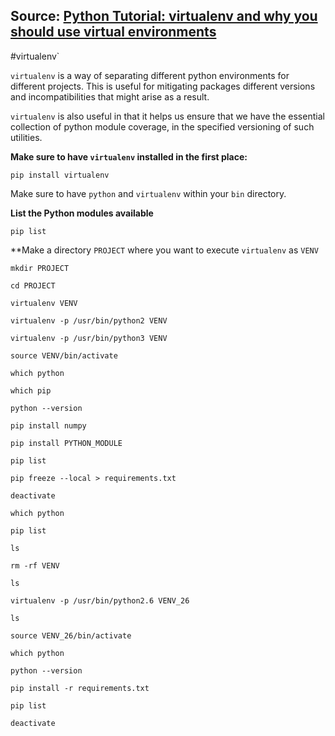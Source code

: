 ## Source: [Python Tutorial: virtualenv and why you should use virtual environments](https://www.youtube.com/watch?v=N5vscPTWKOk&t=8s)

#virtualenv`

`virtualenv` is a way of separating different python environments for different projects. This is useful for mitigating packages different versions and incompatibilities that might arise as a result.

`virtualenv` is also useful in that it helps us ensure that we have the essential collection of python module coverage, in the specified versioning of such utilities.

**Make sure to have `virtualenv` installed in the first place:**

	pip install virtualenv

Make sure to have `python` and `virtualenv` within your `bin` directory.

**List the Python modules available**

	pip list

**Make a directory `PROJECT` where you want to execute `virtualenv` as `VENV`

	mkdir PROJECT

	cd PROJECT

	virtualenv VENV

	virtualenv -p /usr/bin/python2 VENV

	virtualenv -p /usr/bin/python3 VENV

	source VENV/bin/activate 
	
	which python

	which pip

	python --version

	pip install numpy

	pip install PYTHON_MODULE

	pip list

	pip freeze --local > requirements.txt

	deactivate

	which python

	pip list

	ls

	rm -rf VENV

	ls

	virtualenv -p /usr/bin/python2.6 VENV_26

	ls

	source VENV_26/bin/activate

	which python

	python --version

	pip install -r requirements.txt

	pip list

	deactivate









	

	
